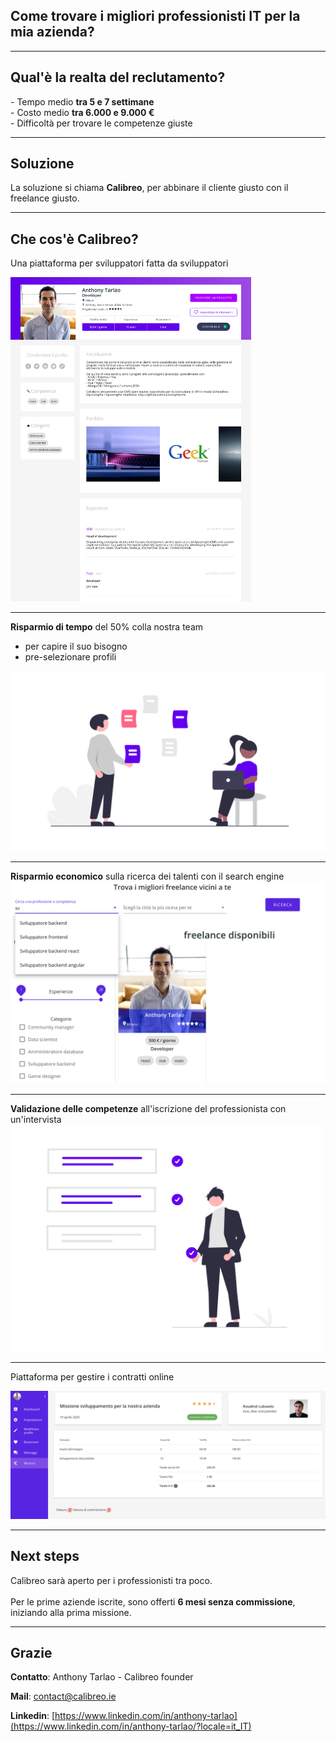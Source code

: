 ## Come trovare i migliori professionisti IT per la mia azienda?

---

## Qual'è la realta del reclutamento?

<div>
<!-- .element: class="fragment" data-fragment-index="1" -->
- Tempo medio <b>tra 5 e 7 settimane</b>
</div>

<div>
<!-- .element: class="fragment" data-fragment-index="2" -->
- Costo medio <b>tra 6.000 e 9.000 €</b>
</div>

<div>
<!-- .element: class="fragment" data-fragment-index="3" -->
- Difficoltà per trovare le competenze giuste
</div>

---

## Soluzione

La soluzione si chiama <b>Calibreo</b>, per abbinare il cliente giusto con il freelance giusto.

---

## Che cos'è Calibreo?

Una piattaforma per sviluppatori fatta da sviluppatori

<img src="images/profile.png" alt="image" width="385"/>

---

<b>Risparmio di tempo</b> del 50% colla nostra team

- per capire il suo bisogno <!-- .element: class="fragment" data-fragment-index="1" -->
- pre-selezionare profili <!-- .element: class="fragment" data-fragment-index="2" -->

<img src="images/team.png" alt="image"/>

---

<b>Risparmio economico</b> sulla ricerca dei talenti con il search engine
<img src="images/search.png" alt="image"/>

---

<b>Validazione delle competenze</b> all'iscrizione del professionista con un'intervista
<img src="images/check.png" alt="image" width="500"/>

---

Piattaforma per gestire i contratti online

<img src="images/mission.png" alt="image"/>


---

## Next steps

<div>
<!-- .element: class="fragment" data-fragment-index="1" -->
Calibreo sarà aperto per i professionisti tra poco.
<br><br>
</div>

<div>
<!-- .element: class="fragment" data-fragment-index="2" -->
Per le prime aziende iscrite, sono offerti <b>6 mesi senza commissione</b>, iniziando alla prima missione.
</div>

---

## Grazie

<div style="text-align: left">
<b>Contatto</b>: Anthony Tarlao - Calibreo founder

<b>Mail</b>: contact@calibreo.ie

<b>Linkedin</b>: [https://www.linkedin.com/in/anthony-tarlao](https://www.linkedin.com/in/anthony-tarlao/?locale=it_IT)
</div>